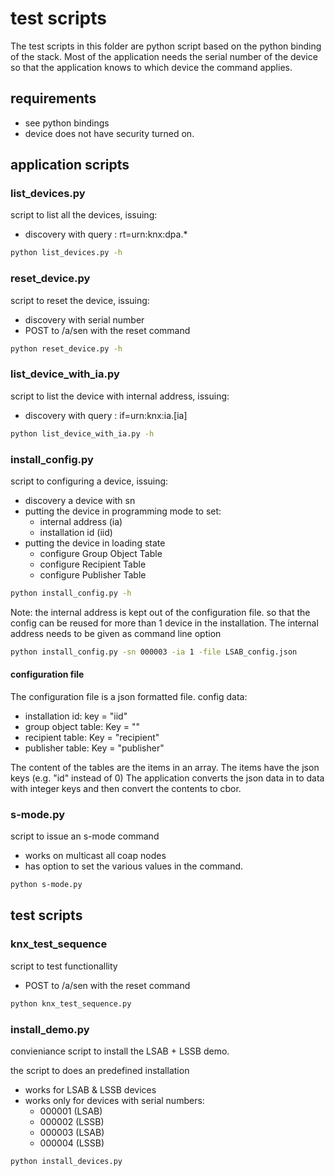 # test scripts

The test scripts in this folder are python script based on the python binding of the stack.
Most of the application needs the serial number of the device so that the application knows to which device the command applies.

## requirements

- see python bindings
- device does not have security turned on.

## application scripts


### list_devices.py

script to list all the devices, issuing:

- discovery with query : rt=urn:knx:dpa.*

```bash
python list_devices.py -h
```

### reset_device.py

script to reset the device, issuing:

- discovery with serial number
- POST to /a/sen with the reset command

```bash
python reset_device.py -h
```


### list_device_with_ia.py

script to list the device with internal address, issuing:

- discovery with query : if=urn:knx:ia.[ia]

```bash
python list_device_with_ia.py -h
```

### install_config.py

script to configuring a device, issuing:

- discovery a device with sn
- putting the device in programming mode to set:
   - internal address (ia)
   - installation id (iid)
- putting the device in loading state
   - configure Group Object Table
   - configure Recipient Table
   - configure Publisher Table

```bash
python install_config.py -h
```

Note: the internal address is kept out of the configuration file.
so that the config can be reused for more than 1 device in the installation.
The internal address needs to be given as command line option

```bash
python install_config.py -sn 000003 -ia 1 -file LSAB_config.json
```

#### configuration file

The configuration file is a json formatted file.
config data:
- installation id: key = "iid"
- group object table: Key = ""
- recipient table: Key = "recipient"
- publisher table: Key = "publisher"

The content of the tables are the items in an array.
The items have the json keys (e.g. "id" instead of 0)
The application converts the json data in to data with integer keys and then convert the contents to cbor.


### s-mode.py

script to issue an s-mode command

- works on multicast all coap nodes
- has option to set the various values in the command.

```bash
python s-mode.py 
```

## test scripts

### knx_test_sequence

script to test functionallity

- POST to /a/sen with the reset command

```bash
python knx_test_sequence.py
```

### install_demo.py

convieniance script to install the LSAB + LSSB demo.
 
the script to does an predefined installation

- works for LSAB & LSSB devices
- works only for devices with serial numbers:
  - 000001 (LSAB)
  - 000002 (LSSB)
  - 000003 (LSAB)
  - 000004 (LSSB)
```bash
python install_devices.py
```

